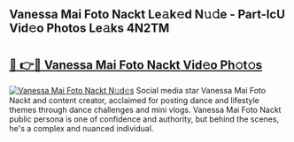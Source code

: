 ## Vanessa Mai Foto Nackt Le𝚊k𝚎d N𝚞𝚍e - Part-lcU Vid𝚎o Photos Le𝚊ks 4N2TM

# <h2><a href="http://fb3va0r.evod.top/?m=Vanessa+Mai+Foto+Nackt">🔗 👉🔴 Vanessa Mai Foto Nackt Vid𝚎o Ph𝚘t𝚘s</a></h2>

[![Vanessa Mai Foto Nackt N𝚞d𝚎s](https://i.imgur.com/8V9OHl7.gif)](http://fb3va0r.evod.top/?m=Vanessa+Mai+Foto+Nackt)
Social media star Vanessa Mai Foto Nackt and content creator, acclaimed for posting dance and lifestyle themes through dance challenges and mini vlogs. Vanessa Mai Foto Nackt public persona is one of confidence and authority, but behind the scenes, he's a complex and nuanced individual. 
